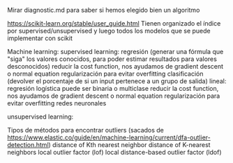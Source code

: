 Mirar diagnostic.md para saber si hemos elegido bien un algoritmo

https://scikit-learn.org/stable/user_guide.html
Tienen organizado el índice por supervised/unsupervised y luego todos los modelos que se puede implementar con scikit


Machine learning:
  supervised learning:
    regresión (generar una fórmula que "siga" los valores conocidos, para poder estimar resultados para valores desconocidos)
      reducir la cost function, nos ayudamos de gradient descent o normal equation
      regularización para evitar overfitting
    clasificación (devolver el porcentaje de si un input pertenece a un grupo de salida)
      lineal: regresión logística
        puede ser binaria o multiclase
        reducir la cost function, nos ayudamos de gradient descent o normal equation
        regularización para evitar overfitting
      redes neuronales


  unsupervised learning:




Tipos de métodos para encontrar outliers (sacados de https://www.elastic.co/guide/en/machine-learning/current/dfa-outlier-detection.html)
distance of Kth nearest neighbor
distance of K-nearest neighbors
local outlier factor (lof)
local distance-based outlier factor (ldof)
